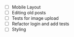 - [ ] Mobile Layout
- [ ] Editing old posts
- [ ] Tests for image upload
- [ ] Refactor login and add tests
- [ ] Styling